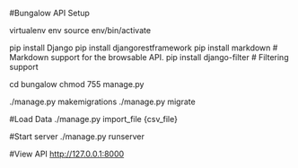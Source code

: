 #Bungalow API Setup

virtualenv env
source env/bin/activate

pip install Django
pip install djangorestframework
pip install markdown       # Markdown support for the browsable API.
pip install django-filter  # Filtering support

cd bungalow
chmod 755 manage.py

./manage.py makemigrations
./manage.py migrate

#Load Data
./manage.py import_file {csv_file}

#Start server
./manage.py runserver

#View API
http://127.0.0.1:8000
